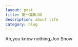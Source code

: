 ```yaml
---
layout: post
title: 第一篇BLOG
description: about life
category: blog
---
```


Ah,you know nothing,Jon Snow

